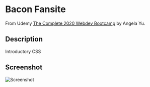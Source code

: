 # Bacon Fansite

From Udemy [The Complete 2020 Webdev Bootcamp](https://www.udemy.com/share/101qYwBEIcc1ZVTXg=/) by Angela Yu.

## Description

Introductory CSS

## Screenshot

![Screenshot](https://i.ibb.co/5MJZj9M/css-bacon-fansite-screenshot.png)

